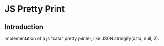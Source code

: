 # JS Pretty Print

## Introduction

Implementation of a js "data" pretty printer, like JSON.stringify(data, null, 2).
